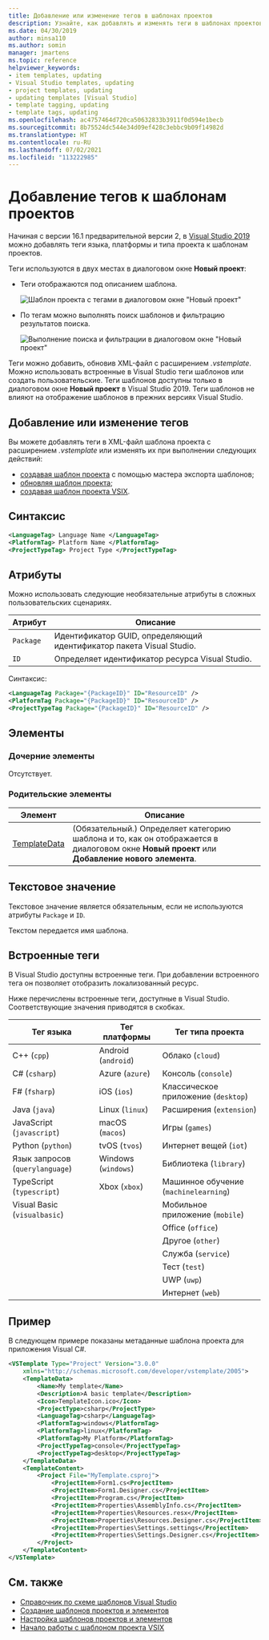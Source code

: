 ```yaml
---
title: Добавление или изменение тегов в шаблонах проектов
description: Узнайте, как добавлять и изменять теги в шаблонах проектов в Visual Studio.
ms.date: 04/30/2019
author: minsa110
ms.author: somin
manager: jmartens
ms.topic: reference
helpviewer_keywords:
- item templates, updating
- Visual Studio templates, updating
- project templates, updating
- updating templates [Visual Studio]
- template tagging, updating
- template tags, updating
ms.openlocfilehash: ac4757464d720ca50632833b3911f0d594e1becb
ms.sourcegitcommit: 8b75524dc544e34d09ef428c3ebbc9b09f14982d
ms.translationtype: HT
ms.contentlocale: ru-RU
ms.lasthandoff: 07/02/2021
ms.locfileid: "113222985"
---
```

# <a name="add-tags-to-project-templates"></a>Добавление тегов к шаблонам проектов

Начиная с версии 16.1 предварительной версии 2, в [Visual Studio 2019](https://visualstudio.microsoft.com/downloads/) можно добавлять теги языка, платформы и типа проекта к шаблонам проектов. 

Теги используются в двух местах в диалоговом окне **Новый проект**:

- Теги отображаются под описанием шаблона.

   ![Шаблон проекта с тегами в диалоговом окне "Новый проект"](media/npd-item-with-template-tags.png)

- По тегам можно выполнять поиск шаблонов и фильтрацию результатов поиска.

   ![Выполнение поиска и фильтрации в диалоговом окне "Новый проект"](media/npd-search-and-filter.png)

Теги можно добавить, обновив XML-файл с расширением *.vstemplate*. Можно использовать встроенные в Visual Studio теги шаблонов или создать пользовательские. Теги шаблонов доступны только в диалоговом окне **Новый проект** в Visual Studio 2019. Теги шаблонов не влияют на отображение шаблонов в прежних версиях Visual Studio.

## <a name="add-or-edit-tags"></a>Добавление или изменение тегов

Вы можете добавлять теги в XML-файл шаблона проекта с расширением *.vstemplate* или изменять их при выполнении следующих действий:

* [создавая шаблон проекта](how-to-create-project-templates.md) с помощью мастера экспорта шаблонов;
* [обновляя шаблон проекта](how-to-update-existing-templates.md);
* [создавая шаблон проекта VSIX](../extensibility/getting-started-with-the-vsix-project-template.md).

## <a name="syntax"></a>Синтаксис

```xml
<LanguageTag> Language Name </LanguageTag>
<PlatformTag> Platform Name </PlatformTag>
<ProjectTypeTag> Project Type </ProjectTypeTag>
```

## <a name="attributes"></a>Атрибуты

Можно использовать следующие необязательные атрибуты в сложных пользовательских сценариях.

|Атрибут|Описание|
|---------------|-----------------|
|`Package`|Идентификатор GUID, определяющий идентификатор пакета Visual Studio.|
|`ID`|Определяет идентификатор ресурса Visual Studio.|

Синтаксис:

```xml
<LanguageTag Package="{PackageID}" ID="ResourceID" />
<PlatformTag Package="{PackageID}" ID="ResourceID" />
<ProjectTypeTag Package="{PackageID}" ID="ResourceID" />
```

## <a name="elements"></a>Элементы

### <a name="child-elements"></a>Дочерние элементы

Отсутствует.

### <a name="parent-elements"></a>Родительские элементы

|Элемент|Описание|
|-------------|-----------------|
|[TemplateData](../extensibility/templatedata-element-visual-studio-templates.md)|(Обязательный.) Определяет категорию шаблона и то, как он отображается в диалоговом окне **Новый проект** или **Добавление нового элемента**.|

## <a name="text-value"></a>Текстовое значение

Текстовое значение является обязательным, если не используются атрибуты `Package` и `ID`.

Текстом передается имя шаблона.

## <a name="built-in-tags"></a>Встроенные теги

В Visual Studio доступны встроенные теги. При добавлении встроенного тега он позволяет отобразить локализованный ресурс. 

Ниже перечислены встроенные теги, доступные в Visual Studio. Соответствующие значения приводятся в скобках.

| Тег языка | Тег платформы | Тег типа проекта |
| -- | -- | -- |
| C++ (`cpp`) | Android (`android`) | Облако (`cloud`) |
| C# (`csharp`) | Azure (`azure`) | Консоль (`console`) |
| F# (`fsharp`) | iOS (`ios`) | Классическое приложение (`desktop`) |
| Java (`java`) | Linux (`linux`) | Расширения (`extension`) |
| JavaScript (`javascript`) | macOS (`macos`) | Игры (`games`) |
| Python (`python`) | tvOS (`tvos`) | Интернет вещей (`iot`) |
| Язык запросов (`querylanguage`) | Windows (`windows`) | Библиотека (`library`) |
| TypeScript (`typescript`) | Xbox (`xbox`) | Машинное обучение (`machinelearning`) |
| Visual Basic (`visualbasic`) | | Мобильное приложение (`mobile`) |
| | | Office (`office`) |
| | | Другое (`other`) |
| | | Служба (`service`) |
| | | Тест (`test`) |
| | | UWP (`uwp`) |
| | | Интернет (`web`) |

## <a name="example"></a>Пример

В следующем примере показаны метаданные шаблона проекта для приложения Visual C#.

```xml
<VSTemplate Type="Project" Version="3.0.0"
    xmlns="http://schemas.microsoft.com/developer/vstemplate/2005">
    <TemplateData>
        <Name>My template</Name>
        <Description>A basic template</Description>
        <Icon>TemplateIcon.ico</Icon>
        <ProjectType>csharp</ProjectType>
        <LanguageTag>csharp</LanguageTag>
        <PlatformTag>windows</PlatformTag>
        <PlatformTag>linux</PlatformTag>
        <PlatformTag>My Platform</PlatformTag>
        <ProjectTypeTag>console</ProjectTypeTag>
        <ProjectTypeTag>desktop</ProjectTypeTag>
    </TemplateData>
    <TemplateContent>
        <Project File="MyTemplate.csproj">
            <ProjectItem>Form1.cs<ProjectItem>
            <ProjectItem>Form1.Designer.cs</ProjectItem>
            <ProjectItem>Program.cs</ProjectItem>
            <ProjectItem>Properties\AssemblyInfo.cs</ProjectItem>
            <ProjectItem>Properties\Resources.resx</ProjectItem>
            <ProjectItem>Properties\Resources.Designer.cs</ProjectItem>
            <ProjectItem>Properties\Settings.settings</ProjectItem>
            <ProjectItem>Properties\Settings.Designer.cs</ProjectItem>
        </Project>
    </TemplateContent>
</VSTemplate>
```

## <a name="see-also"></a>См. также

- [Справочник по схеме шаблонов Visual Studio](../extensibility/visual-studio-template-schema-reference.md)
- [Создание шаблонов проектов и элементов](creating-project-and-item-templates.md)
- [Настройка шаблонов проектов и элементов](customizing-project-and-item-templates.md)
- [Начало работы с шаблоном проекта VSIX](../extensibility/getting-started-with-the-vsix-project-template.md)
